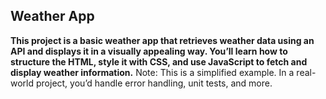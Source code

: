 ## Weather App
**This project is a basic weather app that retrieves weather data using an API and displays it in a visually appealing way. You’ll learn how to structure the HTML, style it with CSS, and use JavaScript to fetch and display weather information.**
Note: This is a simplified example. In a real-world project, you’d handle error handling, unit tests, and more.
